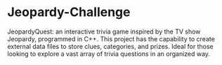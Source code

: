 # Jeopardy-Challenge
JeopardyQuest: an interactive trivia game inspired by the TV show Jeopardy, programmed in C++. This project has the capability to create external data files to store clues, categories, and prizes. Ideal for those looking to explore a vast array of trivia questions in an organized way.
